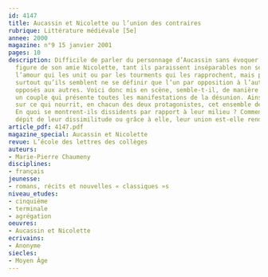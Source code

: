 ```yaml
---
id: 4147
title: Aucassin et Nicolette ou l’union des contraires
rubrique: Littérature médiévale [5e]
annee: 2000
magazine: n°9 15 janvier 2001
pages: 10
description: Difficile de parler du personnage d’Aucassin sans évoquer aussitôt la
  figure de son amie Nicolette, tant ils paraissent inséparables non seulement par
  l’amour qui les unit ou par les tourments qui les rapprochent, mais par le fait
  surtout qu’ils semblent ne se définir que l’un par opposition à l’autre, tous deux
  opposés aux autres. Voici donc mis en scène, semble-t-il, de manière paradoxale,
  un couple qui présente toutes les manifestations de la désunion. Ainsi peut-on s’interroger
  sur ce qui nourrit, en chacun des deux protagonistes, cet ensemble de divergences.
  En quoi se montrent-ils dissidents par rapport à leur milieu ? Comment, enfin, en
  dépit de leur dissimilitude ou grâce à elle, leur union est-elle rendue possible ?
article_pdf: 4147.pdf
magazine_special: Aucassin et Nicolette
revue: L’école des lettres des collèges
auteurs:
- Marie-Pierre Chaumeny
disciplines:
- français
jeunesse:
- romans, récits et nouvelles « classiques »s
niveau_etudes:
- cinquième
- terminale
- agrégation
oeuvres:
- Aucassin et Nicolette
ecrivains:
- Anonyme
siecles:
- Moyen Âge
---
```

